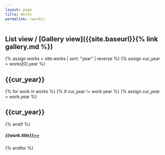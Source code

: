 ```yaml
---
layout: page
title: Works
permalink: /works/
---
```

## List view / [Gallery view]({{site.baseurl}}{% link gallery.md %})
{% assign works = site.works | sort: "year" | reverse %}
{% assign cur_year = works[0].year %}
## {{cur_year}}
{% for work in works %}
  {% if cur_year != work.year %}
    {% assign cur_year = work.year %}
<br>
## {{cur_year}}
  {% endif %}
##### {{work.title}}[>>]({{site.baseurl}}{{work.url}})
{% endfor %}
